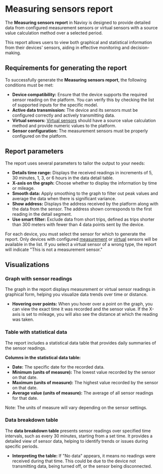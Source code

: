 # Measuring sensors report

The **Measuring sensors report** in Navixy is designed to provide detailed data from configured measurement sensors or virtual sensors with a source value calculation method over a selected period.

This report allows users to view both graphical and statistical information from their devices' sensors, aiding in effective monitoring and decision-making.

## Requirements for generating the report

To successfully generate the **Measuring sensors report**, the following conditions must be met:

* **Device compatibility:** Ensure that the device supports the required sensor reading on the platform. You can verify this by checking the list of supported inputs for the specific model.
* **Active data transmission:** The device and its sensors must be configured correctly and actively transmitting data.
* **Virtual sensors:** [Virtual sensors](../../../devices-and-settings/devices-and-settings/vehicle-sensors-1/virtual-sensors.md) should have a source value calculation method and provide numeric values to the platform.
* **Sensor configuration:** The measurement sensors must be properly configured on the platform.

## Report parameters

The report uses several parameters to tailor the output to your needs:

* **Details time range:** Displays the received readings in increments of 5, 30 minutes, 1, 3, or 6 hours in the data detail table.
* **X-axis on the graph:** Choose whether to display the information by time or mileage.
* **Smooth data:** Apply smoothing to the graph to filter out peak values and average the data when there is significant variance.
* **Show address:** Displays the address received by the platform along with the data from the sensor. The address shown corresponds to the first reading in the detail segment.
* **Use smart filter:** Exclude data from short trips, defined as trips shorter than 300 meters with fewer than 4 data points sent by the device.

For each device, you must select the sensor for which to generate the report. Only devices with configured [measurement](../../../devices-and-settings/devices-and-settings/vehicle-sensors-1/measurement-sensors.md) or [virtual](../../../devices-and-settings/devices-and-settings/vehicle-sensors-1/virtual-sensors.md) sensors will be available in the list. If you select a virtual sensor of a wrong type, the report will indicate "This is not a measurement sensor."

## Visualizations

### Graph with sensor readings

The graph in the report displays measurement or virtual sensor readings in graphical form, helping you visualize data trends over time or distance.

* **Hovering over points:** When you hover over a point on the graph, you can view the exact time it was recorded and the sensor value. If the X-axis is set to mileage, you will also see the distance at which the reading was taken.

### Table with statistical data

The report includes a statistical data table that provides daily summaries of the sensor readings.

**Columns in the statistical data table:**

* **Date:** The specific date for the recorded data.
* **Minimum (units of measure):** The lowest value recorded by the sensor on that date.
* **Maximum (units of measure):** The highest value recorded by the sensor on that date.
* **Average value (units of measure):** The average of all sensor readings for that date.

Note: The units of measure will vary depending on the sensor settings.

### Data breakdown table

The **data breakdown table** presents sensor readings over specified time intervals, such as every 30 minutes, starting from a set time. It provides a detailed view of sensor data, helping to identify trends or issues during specific periods.

* **Interpreting the table:** If "No data" appears, it means no readings were received during that time. This could be due to the device not transmitting data, being turned off, or the sensor being disconnected.
